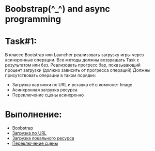 # Boobstrap(^_^) and async programming
# Task#1:
В классе Bootstrap или Launcher реализовать загрузку игры через асинхронные операции. Все методы должны возвращать Task с результатом или без. Реализовать прогресс бар, показывающий процент загрузки (должно зависить от прогресса операций)
Должны присутствовать операции в таком порядке:
- Загрузка картинки по URL и вставка её в компонет Image
- Асинхронная загрузка ресурса
- Переключение сцены асинхронно

# Выполнение:
- [Boobstrap](https://github.com/BashkaCoder/Unity_practice_1/blob/Task1/Assets/Scripts/MainMenuEntryPoint.cs)
- [Загрузка по URL](https://github.com/BashkaCoder/Unity_practice_1/blob/Task1/Assets/Scripts/WebLoader.cs)
- [Загрузка локального ресурса](https://github.com/BashkaCoder/Unity_practice_1/blob/Task1/Assets/Scripts/ResourceLoader.cs)
- [Переключение сцены](https://github.com/BashkaCoder/Unity_practice_1/blob/Task1/Assets/Scripts/NextSceneLoader.cs)
